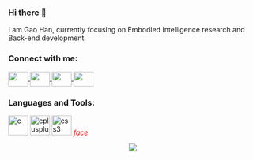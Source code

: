 ### Hi there 👋

<!--
**gaohan-cmd/gaohan-cmd** is a ✨ _special_ ✨ repository because its `README.md` (this file) appears on your GitHub profile.

Here are some ideas to get you started:

- 🔭 I’m currently working on ...
- 🌱 I’m currently learning ...
- 👯 I’m looking to collaborate on ...
- 🤔 I’m looking for help with ...
- 💬 Ask me about ...
- 📫 How to reach me: ...
- 😄 Pronouns: ...
- ⚡ Fun fact: ...
-->
<link href="https://fonts.googleapis.com/icon?family=Material+Icons" rel="stylesheet">
<p align="left">
  I am Gao Han, currently focusing on Embodied Intelligence research and Back-end development.
</p>

<h3 align="left">Connect with me:</h3>
<p align="left">
	<a href="your link" target="blank">
		<img align="center" src="https://cdn.jsdelivr.net/npm/simple-icons@3.0.1/icons/twitter.svg" alt="" height="30" width="40" />
	</a>
	<a href="your link" target="blank">
		<img align="center" src="https://cdn.jsdelivr.net/npm/simple-icons@3.0.1/icons/linkedin.svg" alt="" height="30" width="40" />
	</a>
	<a href="your link" target="blank">
		<img align="center" src="https://cdn.jsdelivr.net/npm/simple-icons@3.0.1/icons/instagram.svg" alt="" height="30" width="40" />
	</a>
	<a href="your link" target="blank">
		<img align="center" src="https://cdn.jsdelivr.net/npm/simple-icons@3.0.1/icons/youtube.svg" alt="" height="30" width="40" />
	</a>
</p>
<div align="center">
<h3 align="left">Languages and Tools:</h3>
<p align="left">
	<a href="https://hexo-ghca818.vercel.app/" target="_blank">
		<img src="https://devicons.github.io/devicon/devicon.git/icons/c/c-original.svg" alt="c" width="40" height="40" />
	</a>
	<a href="https://hexo-ghca818.vercel.app/" target="_blank">
		<img src="https://devicons.github.io/devicon/devicon.git/icons/cplusplus/cplusplus-original.svg" alt="cplusplus" width="40" height="40" />
	</a>
	<a href="https://hexo-ghca818.vercel.app/" target="_blank">
		<img src="https://devicons.github.io/devicon/devicon.git/icons/css3/css3-original-wordmark.svg" alt="css3" width="40" height="40" />
    <i style="color: 
red" class="material-icons">face</i>
	</a>
</p>
  
<div align="center">
  <img src="https://github-readme-stats.vercel.app/api?username=gaohan-cmd&show_icons=true&theme=onedark&count_private=true" /> 
</div>
